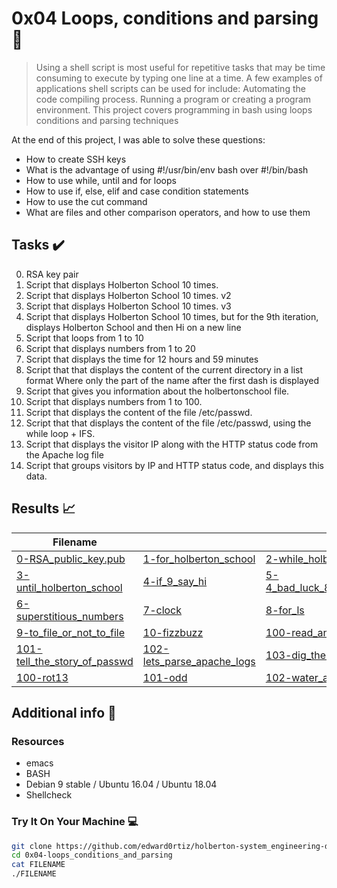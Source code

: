 # 0x04 Loops, conditions and parsing :wrench:

> Using a shell script is most useful for repetitive tasks that may be time consuming to execute by typing one line at a time. A few examples of applications shell scripts can be used for include: Automating the code compiling process. Running a program or creating a program environment. This project covers programming in bash using loops conditions and parsing techniques

At the end of this project, I was able to solve these questions:

* How to create SSH keys
* What is the advantage of using #!/usr/bin/env bash over #!/bin/bash
* How to use while, until and for loops
* How to use if, else, elif and case condition statements
* How to use the cut command
* What are files and other comparison operators, and how to use them

## Tasks :heavy_check_mark:

0. RSA key pair
1. Script that displays Holberton School 10 times.
2. Script that displays Holberton School 10 times. v2
3. Script that displays Holberton School 10 times. v3
4. Script that displays Holberton School 10 times, but for the 9th iteration, displays Holberton School and then Hi on a new line
5. Script that loops from 1 to 10
6. Script that displays numbers from 1 to 20
7. Script that displays the time for 12 hours and 59 minutes
8. Script that that displays the content of the current directory in a list format Where only the part of the name after the first dash is displayed 
9. Script that gives you information about the holbertonschool file.
10. Script that displays numbers from 1 to 100.
11. Script that displays the content of the file /etc/passwd.
12. Script that that displays the content of the file /etc/passwd, using the while loop + IFS.
13. Script that displays the visitor IP along with the HTTP status code from the Apache log file
14. Script that groups visitors by IP and HTTP status code, and displays this data.


## Results :chart_with_upwards_trend:

| Filename |||
| ------ |---|---|
| [0-RSA_public_key.pub](https://github.com/edward0rtiz/holberton-system_engineering-devops/blob/master/0x04-loops_conditions_and_parsing/0-RSA_public_key.pub)|[1-for_holberton_school](https://github.com/edward0rtiz/holberton-system_engineering-devops/blob/master/0x04-loops_conditions_and_parsing/1-for_holberton_school)|[2-while_holberton_school](https://github.com/edward0rtiz/holberton-system_engineering-devops/blob/master/0x04-loops_conditions_and_parsing/2-while_holberton_school)|
| [3-until_holberton_school](https://github.com/edward0rtiz/holberton-system_engineering-devops/blob/master/0x04-loops_conditions_and_parsing/3-until_holberton_school)|[4-if_9_say_hi](https://github.com/edward0rtiz/holberton-system_engineering-devops/blob/master/0x04-loops_conditions_and_parsing/4-if_9_say_hi)|[5-4_bad_luck_8_is_your_chance](https://github.com/edward0rtiz/holberton-system_engineering-devops/blob/master/0x04-loops_conditions_and_parsing/5-4_bad_luck_8_is_your_chance)|
| [6-superstitious_numbers](https://github.com/edward0rtiz/holberton-system_engineering-devops/blob/master/0x04-loops_conditions_and_parsing/6-superstitious_numbers)|[7-clock](https://github.com/edward0rtiz/holberton-system_engineering-devops/blob/master/0x04-loops_conditions_and_parsing/7-clock)|[8-for_ls](https://github.com/edward0rtiz/holberton-system_engineering-devops/blob/master/0x04-loops_conditions_and_parsing/8-for_ls)|
| [9-to_file_or_not_to_file](https://github.com/edward0rtiz/holberton-system_engineering-devops/blob/master/0x04-loops_conditions_and_parsing/9-to_file_or_not_to_file)|[10-fizzbuzz](https://github.com/edward0rtiz/holberton-system_engineering-devops/blob/master/0x04-loops_conditions_and_parsing/10-fizzbuzz)|[100-read_and_cut](https://github.com/edward0rtiz/holberton-system_engineering-devops/blob/master/0x04-loops_conditions_and_parsing/100-read_and_cut)|
| [101-tell_the_story_of_passwd](https://github.com/edward0rtiz/holberton-system_engineering-devops/blob/master/0x04-loops_conditions_and_parsing/101-tell_the_story_of_passwd)|[102-lets_parse_apache_logs](https://github.com/edward0rtiz/holberton-system_engineering-devops/blob/master/0x04-loops_conditions_and_parsing/102-lets_parse_apache_logs)|[103-dig_the-data](https://github.com/edward0rtiz/holberton-system_engineering-devops/blob/master/0x04-loops_conditions_and_parsing/103-dig_the-data)|
| [100-rot13](https://github.com/edward0rtiz/holberton-system_engineering-devops/blob/master/0x03-shell_variables_expansions/100-rot13)|[101-odd](https://github.com/edward0rtiz/holberton-system_engineering-devops/blob/master/0x03-shell_variables_expansions/101-odd)|[102-water_and_stir](https://github.com/edward0rtiz/holberton-system_engineering-devops/blob/master/0x03-shell_variables_expansions/102-water_and_stir)|

## Additional info :construction:
### Resources

- emacs
- BASH
- Debian 9 stable / Ubuntu 16.04 / Ubuntu 18.04 
- Shellcheck

### Try It On Your Machine :computer:
```bash
git clone https://github.com/edward0rtiz/holberton-system_engineering-devops.git
cd 0x04-loops_conditions_and_parsing
cat FILENAME
./FILENAME
```
